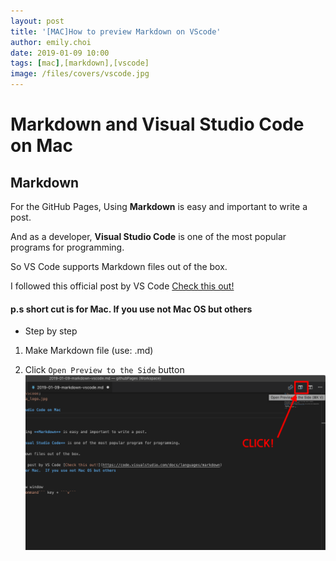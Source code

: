 ```yaml
---
layout: post
title: '[MAC]How to preview Markdown on VScode'
author: emily.choi
date: 2019-01-09 10:00
tags: [mac],[markdown],[vscode]
image: /files/covers/vscode.jpg
---
```

# Markdown and Visual Studio Code on Mac

## Markdown

For the GitHub Pages, Using **Markdown** is easy and important to write a post. 

And as a developer, **Visual Studio Code** is one of the most popular programs for programming.

So VS Code supports Markdown files out of the box.

I followed this official post by VS Code [Check this out!](https://code.visualstudio.com/docs/languages/markdown)

#### p.s short cut is for Mac.  If you use not Mac OS but others

- Step by step 

1. Make Markdown file (use: .md) 

2. Click 	```Open Preview to the Side``` button
   ![](/files/markdown.png) 

